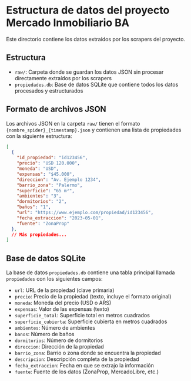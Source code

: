 # Estructura de datos del proyecto Mercado Inmobiliario BA

Este directorio contiene los datos extraídos por los scrapers del proyecto.

## Estructura

- `raw/`: Carpeta donde se guardan los datos JSON sin procesar directamente extraídos por los scrapers
- `propiedades.db`: Base de datos SQLite que contiene todos los datos procesados y estructurados

## Formato de archivos JSON

Los archivos JSON en la carpeta `raw/` tienen el formato `{nombre_spider}_{timestamp}.json` y contienen una lista de propiedades con la siguiente estructura:

```json
[
  {
    "id_propiedad": "id123456",
    "precio": "USD 120.000",
    "moneda": "USD",
    "expensas": "$45.000",
    "direccion": "Av. Ejemplo 1234",
    "barrio_zona": "Palermo",
    "superficie": "65 m²",
    "ambientes": "3",
    "dormitorios": "2",
    "baños": "1",
    "url": "https://www.ejemplo.com/propiedad/id123456",
    "fecha_extraccion": "2023-05-01",
    "fuente": "ZonaProp"
  },
  // Más propiedades...
]
```

## Base de datos SQLite

La base de datos `propiedades.db` contiene una tabla principal llamada `propiedades` con los siguientes campos:

- `url`: URL de la propiedad (clave primaria)
- `precio`: Precio de la propiedad (texto, incluye el formato original)
- `moneda`: Moneda del precio (USD o ARS)
- `expensas`: Valor de las expensas (texto)
- `superficie_total`: Superficie total en metros cuadrados
- `superficie_cubierta`: Superficie cubierta en metros cuadrados
- `ambientes`: Número de ambientes
- `banos`: Número de baños
- `dormitorios`: Número de dormitorios
- `direccion`: Dirección de la propiedad
- `barrio_zona`: Barrio o zona donde se encuentra la propiedad
- `descripcion`: Descripción completa de la propiedad
- `fecha_extraccion`: Fecha en que se extrajo la información
- `fuente`: Fuente de los datos (ZonaProp, MercadoLibre, etc.)
